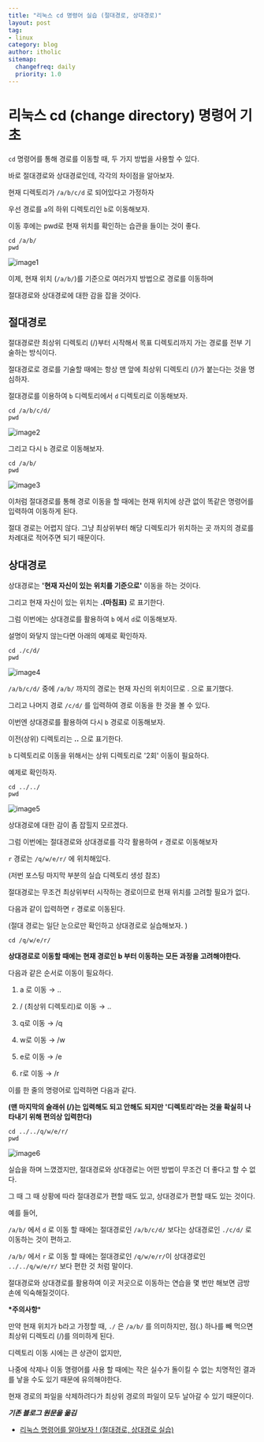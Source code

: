 ```yaml
---
title: "리눅스 cd 명령어 실습 (절대경로, 상대경로)"
layout: post
tag:
- linux
category: blog
author: itholic
sitemap:
  changefreq: daily
  priority: 1.0
---
```


# 리눅스 cd (change directory) 명령어 기초

`cd` 명령어를 통해 경로를 이동할 때, 두 가지 방법을 사용할 수 있다.

바로 절대경로와 상대경로인데, 각각의 차이점을 알아보자.

현재 디렉토리가 `/a/b/c/d` 로 되어있다고 가정하자

우선 경로를 `a`의 하위 디렉토리인 `b`로 이동해보자.

이동 후에는 pwd로 현재 위치를 확인하는 습관을 들이는 것이 좋다.

```
cd /a/b/
pwd
```

![image1](/assets/images/2018/10/25/linux_cd/1.jpg)



이제, 현재 위치 (`/a/b/`)를 기준으로 여러가지 방법으로 경로를 이동하며 

절대경로와 상대경로에 대한 감을 잡을 것이다.



## 절대경로



절대경로란 최상위 디렉토리 (/)부터 시작해서 목표 디렉토리까지 가는 경로를 전부 기술하는 방식이다.

절대경로로 경로를 기술할 때에는 항상 맨 앞에 최상위 디렉토리 (/)가 붙는다는 것을 명심하자.

절대경로를 이용하여 `b` 디렉토리에서 `d` 디렉토리로 이동해보자.


```
cd /a/b/c/d/
pwd
```

![image2](/assets/images/2018/10/25/linux_cd/2.jpg)




그리고 다시 `b` 경로로 이동해보자.


```
cd /a/b/
pwd
```

![image3](/assets/images/2018/10/25/linux_cd/3.jpg)



이처럼 절대경로를 통해 경로 이동을 할 때에는 현재 위치에 상관 없이 똑같은 명령어를 입력하여 이동하게 된다.


절대 경로는 어렵지 않다. 그냥 최상위부터 해당 디렉토리가 위치하는 곳 까지의 경로를 차례대로 적어주면 되기 때문이다.





## 상대경로



상대경로는 **'현재 자신이 있는 위치를 기준으로'** 이동을 하는 것이다.

그리고 현재 자신이 있는 위치는 **.(마침표)** 로 표기한다.

그럼 이번에는 상대경로를 활용하여 `b` 에서 `d`로 이동해보자.

설명이 와닿지 않는다면 아래의 예제로 확인하자.


```
cd ./c/d/
pwd
```

![image4](/assets/images/2018/10/25/linux_cd/4.jpg)
 


`/a/b/c/d/` 중에 `/a/b/` 까지의 경로는 현재 자신의 위치이므로 . 으로 표기했다.

그리고 나머지 경로 `/c/d/` 를 입력하여 경로 이동을 한 것을 볼 수 있다.



이번엔 상대경로를 활용하여 다시 `b` 경로로 이동해보자.

이전(상위) 디렉토리는 **..** 으로 표기한다.

`b` 디렉토리로 이동을 위해서는 상위 디렉토리로 '2회' 이동이 필요하다.

예제로 확인하자.


```
cd ../../
pwd
```

![image5](/assets/images/2018/10/25/linux_cd/5.jpg)



상대경로에 대한 감이 좀 잡힐지 모르겠다.


그럼 이번에는 절대경로와 상대경로를 각각 활용하여 `r` 경로로 이동해보자

`r` 경로는 `/q/w/e/r/` 에 위치해있다.

(저번 포스팅 마지막 부분의 실습 디렉토리 생성 참조)


절대경로는 무조건 최상위부터 시작하는 경로이므로 현재 위치를 고려할 필요가 없다.

다음과 같이 입력하면 `r` 경로로 이동된다.

(절대 경로는 일단 눈으로만 확인하고 상대경로로 실습해보자. )


```
cd /q/w/e/r/
```


**상대경로로 이동할 때에는 현재 경로인 b 부터 이동하는 모든 과정을 고려해야한다.**

다음과 같은 순서로 이동이 필요하다.


1. a 로 이동 → ..

2. / (최상위 디렉토리)로 이동 → ..

3. q로 이동 → /q

4. w로 이동 → /w

5. e로 이동 → /e

6. r로 이동 → /r



이를 한 줄의 명령어로 입력하면 다음과 같다.

**(맨 마지막의 슬래쉬 (/)는 입력해도 되고 안해도 되지만 '디렉토리'라는 것을 확실히 나타내기 위해 편의상 입력한다)**


```
cd ../../q/w/e/r/
pwd
```
![image6](/assets/images/2018/10/25/linux_cd/6.jpg)

실습을 하며 느꼈겠지만, 절대경로와 상대경로는 어떤 방법이 무조건 더 좋다고 할 수 없다.

그 때 그 때 상황에 따라 절대경로가 편할 때도 있고, 상대경로가 편할 때도 있는 것이다.


예를 들어,


`/a/b/` 에서 `d` 로 이동 할 때에는 절대경로인 `/a/b/c/d/` 보다는 상대경로인 `./c/d/` 로 이동하는 것이 편하고.

`/a/b/` 에서 `r` 로 이동 할 때에는 절대경로인 `/q/w/e/r/`이 상대경로인 `../../q/w/e/r/` 보다 편한 것 처럼 말이다.



절대경로와 상대경로를 활용하여 이곳 저곳으로 이동하는 연습을 몇 번만 해보면 금방 손에 익숙해질것이다.





**\*주의사항***

만약 현재 위치가 b라고 가정할 때, `./` 은 `/a/b/` 를 의미하지만, 점(.) 하나를 빼 먹으면 최상위 디렉토리 (/)를 의미하게 된다.

디렉토리 이동 시에는 큰 상관이 없지만,

나중에 삭제나 이동 명령어를 사용 할 때에는 작은 실수가 돌이킬 수 없는 치명적인 결과를 낳을 수도 있기 때문에 유의해야한다.

현재 경로의 파일을 삭제하려다가 최상위 경로의 파일이 모두 날아갈 수 있기 때문이다.


***기존 블로그 원문을 옮김***

- <a href="https://blog.naver.com/haejoon90/220740593679" target="_blank">리눅스 명령어를 알아보자 ! (절대경로, 상대경로 실습)</a>
